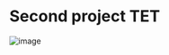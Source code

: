 # Second project TET

![image](https://user-images.githubusercontent.com/46629861/169668050-562fc08d-c143-47f6-a87d-da15fb5f925b.png)
